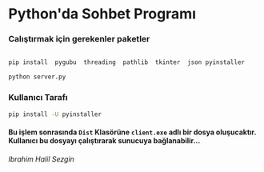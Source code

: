 
# Python'da Sohbet Programı

  

### Calıştırmak için gerekenler paketler

  

```bash

pip install  pygubu  threading  pathlib  tkinter  json pyinstaller

python server.py
```

### Kullanıcı Tarafı
```bash 
pip install -U pyinstaller
```
#### Bu işlem sonrasında `Dist` Klasörüne `client.exe` adlı bir dosya oluşucaktır. Kullanıcı bu dosyayı çalıştırarak sunucuya bağlanabilir...
  

###### Ibrahim Halil Sezgin

